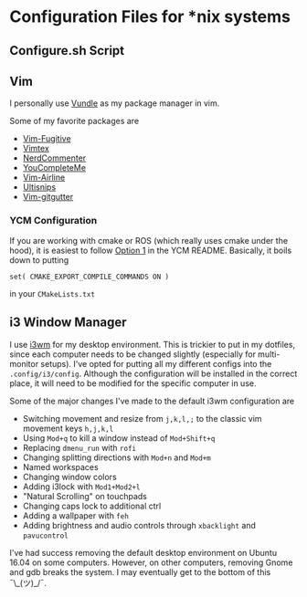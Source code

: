 # Configuration Files for \*nix systems

## Configure.sh Script

## Vim
I personally use [Vundle](https://github.com/VundleVim/Vundle.vim) as my package manager in vim.

Some of my favorite packages are

* [Vim-Fugitive](https://github.com/tpope/vim-fugitive)
* [Vimtex](https://github.com/lervag/vimtex)
* [NerdCommenter](https://github.com/scrooloose/nerdcommenter)
* [YouCompleteMe](https://github.com/Valloric/YouCompleteMe)
* [Vim-Airline](https://github.com/vim-airline/vim-airline)
* [Ultisnips](https://github.com/SirVer/ultisnips)
* [Vim-gitgutter](https://github.com/airblade/vim-gitgutter)

### YCM Configuration
If you are working with cmake or ROS (which really uses cmake under the hood), it is easiest to follow [Option 1](https://github.com/Valloric/YouCompleteMe#c-family-semantic-completion) in the YCM README. Basically, it boils down to putting

```
set( CMAKE_EXPORT_COMPILE_COMMANDS ON )
```

in your `CMakeLists.txt`

## i3 Window Manager
I use [i3wm](https://i3wm.org/) for my desktop environment. This is trickier to put in my dotfiles, since each computer needs to be changed slightly (especially for multi-monitor setups). I've opted for putting all my different configs into the `.config/i3/config`. Although the configuration will be installed in the correct place, it will need to be modified for the specific computer in use.

Some of the major changes I've made to the default i3wm configuration are

* Switching movement and resize from `j,k,l,;` to the classic vim movement keys `h,j,k,l`
* Using `Mod+q` to kill a window instead of `Mod+Shift+q`
* Replacing `dmenu_run` with `rofi`
* Changing splitting directions with `Mod+n` and `Mod+m`
* Named workspaces
* Changing window colors
* Adding i3lock with `Mod1+Mod2+l`
* "Natural Scrolling" on touchpads
* Changing caps lock to additional ctrl
* Adding a wallpaper with `feh`
* Adding brightness and audio controls through `xbacklight` and `pavucontrol`

I've had success removing the default desktop environment on Ubuntu 16.04 on some computers. However, on other computers, removing Gnome and gdb breaks the system. I may eventually get to the bottom of this ¯\\\_(ツ)\_/¯.
